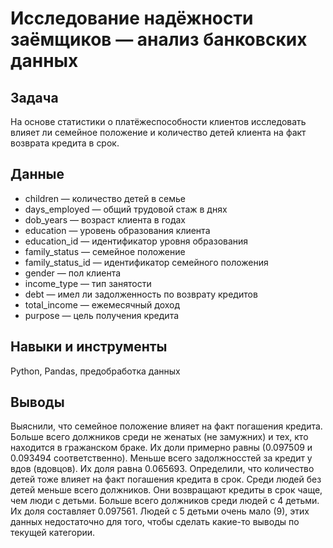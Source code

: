 # Исследование надёжности заёмщиков — анализ банковских данных

## Задача

На основе статистики о платёжеспособности клиентов исследовать влияет ли семейное положение и количество детей клиента на факт возврата кредита в срок.

## Данные

- children — количество детей в семье
- days_employed — общий трудовой стаж в днях
- dob_years — возраст клиента в годах
- education — уровень образования клиента
- education_id — идентификатор уровня образования
- family_status — семейное положение
- family_status_id — идентификатор семейного положения
- gender — пол клиента
- income_type — тип занятости
- debt — имел ли задолженность по возврату кредитов
- total_income — ежемесячный доход
- purpose — цель получения кредита

## Навыки и инструменты

Python, Pandas, предобработка данных

## Выводы

Выяснили, что семейное положение влияет на факт погашения кредита. Больше всего должников среди не женатых (не замужних) и тех, кто находится в гражанском браке. Их доли примерно равны (0.097509 и 0.093494 соответственно). Меньше всего задолжносстей за кредит у вдов (вдовцов). Их доля равна 0.065693. Определили, что количество детей тоже влияет на факт погашения кредита в срок. Среди людей без детей меньше всего должников. Они возвращают кредиты в срок чаще, чем люди с детьми. Больше всего должников среди людей с 4 детьми. Их доля составляет 0.097561. Людей с 5 детьми очень мало (9), этих данных недостаточно для того, чтобы сделать какие-то выводы по текущей категории.

